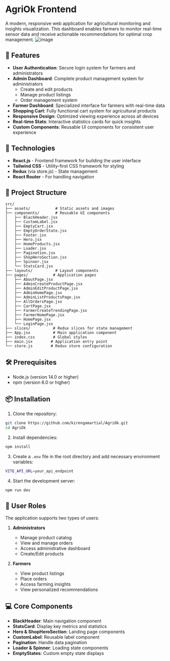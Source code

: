 # AgriOk Frontend

A modern, responsive web application for agricultural monitoring and insights visualization. This dashboard enables farmers to monitor real-time sensor data and receive actionable recommendations for optimal crop management.
![image](https://github.com/user-attachments/assets/fda49f69-0c0b-4a7c-a0f9-0e697ab407ec)


## 🌟 Features

- **User Authentication**: Secure login system for farmers and administrators
- **Admin Dashboard**: Complete product management system for administrators
  - Create and edit products
  - Manage product listings
  - Order management system
- **Farmer Dashboard**: Specialized interface for farmers with real-time data
- **Shopping Cart**: Fully functional cart system for agricultural products
- **Responsive Design**: Optimized viewing experience across all devices
- **Real-time Stats**: Interactive statistics cards for quick insights
- **Custom Components**: Reusable UI components for consistent user experience

## 🚀 Technologies

- **React.js** - Frontend framework for building the user interface
- **Tailwind CSS** - Utility-first CSS framework for styling
- **Redux** (via store.js) - State management
- **React Router** - For handling navigation

## 📁 Project Structure

```
src/
├── assets/           # Static assets and images
├── components/       # Reusable UI components
│   ├── BlackHeader.jsx
│   ├── CustomLabel.jsx
│   ├── EmptyCart.jsx
│   ├── EmptyOrderState.jsx
│   ├── Footer.jsx
│   ├── Hero.jsx
│   ├── HomeProducts.jsx
│   ├── Loader.jsx
│   ├── Pagination.jsx
│   ├── ShopHeroSection.jsx
│   ├── Spinner.jsx
│   └── StatsCard.jsx
├── layouts/          # Layout components
├── pages/           # Application pages
│   ├── AboutPage.jsx
│   ├── AdminCreateProductPage.jsx
│   ├── AdminEditProductPage.jsx
│   ├── AdminHomePage.jsx
│   ├── AdminListProductsPage.jsx
│   ├── AllOrdersPage.jsx
│   ├── CartPage.jsx
│   ├── FarmerCreateTrendingPage.jsx
│   ├── FarmerHomePage.jsx
│   ├── HomePage.jsx
│   └── LoginPage.jsx
├── slices/          # Redux slices for state management
├── App.jsx          # Main application component
├── index.css        # Global styles
├── main.jsx        # Application entry point
└── store.js        # Redux store configuration
```

## 🛠️ Prerequisites

- Node.js (version 14.0 or higher)
- npm (version 6.0 or higher)

## 📦 Installation

1. Clone the repository:
```bash
git clone https://github.com/kirengamartial/AgriOk.git
cd AgriOk
```

2. Install dependencies:
```bash
npm install
```

3. Create a `.env` file in the root directory and add necessary environment variables:
```bash
VITE_API_URL=your_api_endpoint
```

4. Start the development server:
```bash
npm run dev
```

## 🔐 User Roles

The application supports two types of users:

1. **Administrators**
   - Manage product catalog
   - View and manage orders
   - Access administrative dashboard
   - Create/Edit products

2. **Farmers**
   - View product listings
   - Place orders
   - Access farming insights
   - View personalized recommendations

## 💻 Core Components

- **BlackHeader**: Main navigation component
- **StatsCard**: Display key metrics and statistics
- **Hero & ShopHeroSection**: Landing page components
- **CustomLabel**: Reusable label component
- **Pagination**: Handle data pagination
- **Loader & Spinner**: Loading state components
- **EmptyStates**: Custom empty state displays
